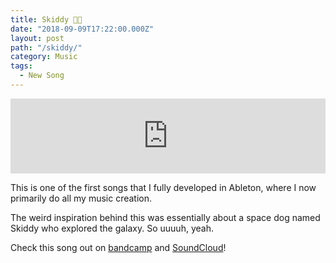 ```yaml
---
title: Skiddy 🎹🎵
date: "2018-09-09T17:22:00.000Z"
layout: post
path: "/skiddy/"
category: Music
tags:
  - New Song
---
```

<iframe style="border: 0; width: 100%; height: 120px;" src="https://bandcamp.com/EmbeddedPlayer/track=1590625091/size=large/bgcol=ffffff/linkcol=333333/tracklist=false/artwork=small/transparent=true/" seamless><a href="http://bangtilde.bandcamp.com/track/skiddy">Skiddy by Bang Tilde</a></iframe>

This is one of the first songs that I fully developed in Ableton, where I now primarily do all my music creation.

The weird inspiration behind this was essentially about a space dog named Skiddy who explored the galaxy. So uuuuh, yeah.

Check this song out on [bandcamp](https://bangtilde.bandcamp.com/track/skiddy) and [SoundCloud](https://soundcloud.com/bang-tilde/skiddy)!
